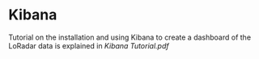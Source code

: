 # Kibana
Tutorial on the installation and using Kibana to create a dashboard of the LoRadar data is explained in _Kibana Tutorial.pdf_
